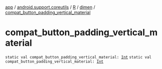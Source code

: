 [app](../../../index.md) / [android.support.coreutils](../../index.md) / [R](../index.md) / [dimen](index.md) / [compat_button_padding_vertical_material](./compat_button_padding_vertical_material.md)

# compat_button_padding_vertical_material

`static val compat_button_padding_vertical_material: `[`Int`](https://kotlinlang.org/api/latest/jvm/stdlib/kotlin/-int/index.html)
`static val compat_button_padding_vertical_material: `[`Int`](https://kotlinlang.org/api/latest/jvm/stdlib/kotlin/-int/index.html)